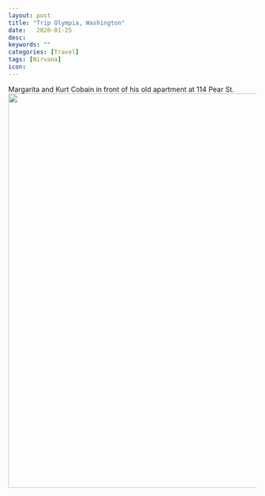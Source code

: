 ```yaml
---
layout: post
title: "Trip Olympia, Washington"
date:   2020-01-25
desc:
keywords: ""
categories: [Travel]
tags: [Nirvana]
icon:
---
```

Margarita and Kurt Cobain in front of his old apartment at 114 Pear St. <br><img src="https://github.com/harrydurbin/harrydurbin.github.io/blob/master/_posts/img/margarita_and_kurt.png?raw=true" width="800px" />

